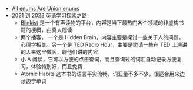 - [All enums Are Union enums](https://devblogs.microsoft.com/typescript/announcing-typescript-5-0-beta/#all-enums-are-union-enums)
- [2021 到 2023 英语学习探索之路](https://sspai.com/post/77853)
	- [Blinkist](https://www.blinkist.com/) 是一个有声读物的平台，内容是当下最热门各个领域的非虚构书籍的梗概，由真人朗读
	- 两个播客， 一个是 Hidden Brain，内容主要是探讨一些关于人的问题，心理学相关。另一个是 TED Radio Hour，主要是邀请一些在 TED 上演讲的人来这里做客，聊他们讲的内容
	- 小 A 阅读，它可以方便的点击查词，而且查询过的词汇自动记录方便复习，体验特别好，而且免费
	- Atomic Habits 这本书的语言平实流畅，词汇量不多不少，很适合用来边读边学单词
